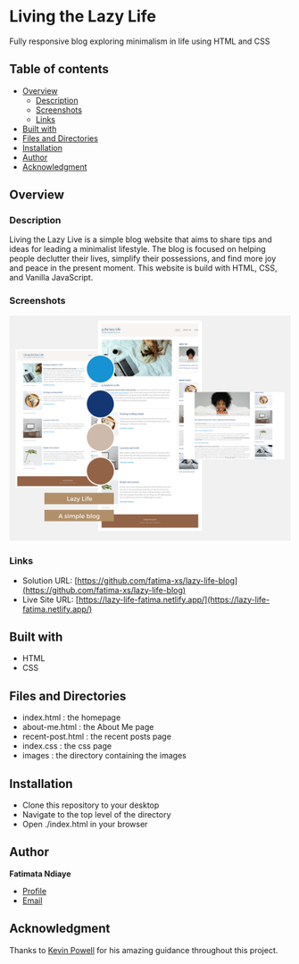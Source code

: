 # Living the Lazy Life
Fully responsive blog exploring minimalism in life using HTML and CSS

## Table of contents
- [Overview](#overview)
  - [Description](#description)
  - [Screenshots](#screenshots)
  - [Links](#links)
- [Built with](#built-with)
- [Files and Directories](#files-and-directories)
- [Installation](#installation)
- [Author](#author)
- [Acknowledgment](#acknowledgment)


## Overview

### Description
Living the Lazy Live is a simple blog website that aims to share tips and ideas for leading a minimalist lifestyle. The blog is focused on helping people declutter their lives, simplify their possessions, and find more joy and peace in the present moment. This website is build with HTML, CSS, and Vanilla JavaScript.

### Screenshots
![Screenshots](./images/screenshot.png)

### Links

- Solution URL: [https://github.com/fatima-xs/lazy-life-blog](https://github.com/fatima-xs/lazy-life-blog)
- Live Site URL: [https://lazy-life-fatima.netlify.app/](https://lazy-life-fatima.netlify.app/)

## Built with

- HTML
- CSS 

## Files and Directories
- index.html : the homepage
- about-me.html : the About Me page
- recent-post.html : the recent posts page
- index.css : the css page
- images : the directory containing the images

## Installation
- Clone this repository to your desktop
- Navigate to the top level of the directory
- Open ./index.html in your browser

## Author
**Fatimata Ndiaye**
- [Profile](https://github.com/fatima-xs "Fatima Ndiaye") 
- [Email](mailto:fatimanndiaye@gmail.com?subject=Hi "Hi!")

## Acknowledgment
Thanks to [Kevin Powell](https://github.com/kevin-powell) for his amazing guidance throughout this project.



